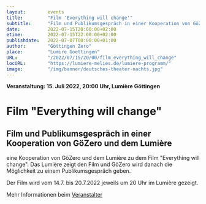 ```yaml
---
layout:        events
title:         "Film 'Everything will change'"
subtitle:      "Film und Publikumsgespräch in einer Kooperation von GöZero und dem Lumière"
date:          2022-07-15T20:00:00+02:00
etime:         2022-07-15T22:00:00+02:00
publishdate:   2022-07-07T00:00:00+01:00
author:        "Göttingen Zero"
place:         "Lumire Goettingen"
URL:           "/2022/07/15/20/00/film_everything_will_change"
locURL:        "https://lumiere-melies.de/lumiere-programm/"
image:         "/img/banner/deutsches-theater-nachts.jpg"
---
```


**Veranstaltung: 15. Juli 2022, 20:00 Uhr, Lumière Göttingen**

Film "Everything will change"
===========

Film und Publikumsgespräch in einer Kooperation von GöZero und dem Lumière
-----------

eine Kooperation von GöZero und dem Lumière zu dem Film "Everything will change". Das Lumière zeigt den Film und GöZero wird danach die Möglichkeit zu einem Publikumsgespräch geben.

Der Film wird vom 14.7. bis 20.7.2022 jeweils um 20 Uhr im Lumière gezeigt.

Mehr Informationen beim [Veranstalter](https://lumiere-melies.de/lumiere-programm/)
